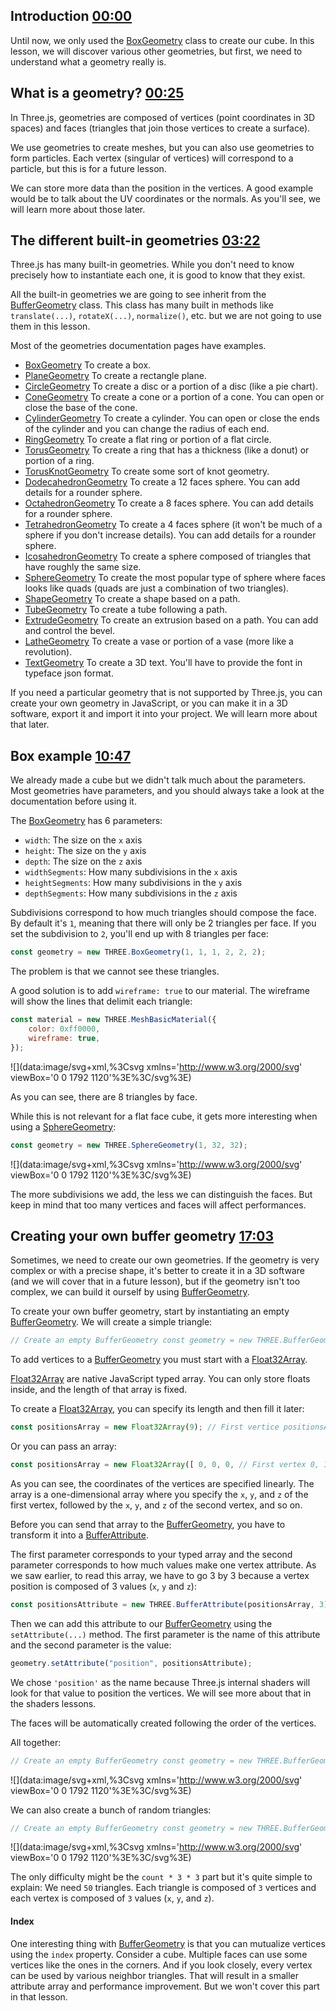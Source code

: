 ## Introduction [00:00](https://threejs-journey.com/lessons/fullscreen-and-resizing#)[](https://threejs-journey.com/lessons/fullscreen-and-resizing#introduction)

Until now, we only used the [BoxGeometry](https://threejs.org/docs/#api/en/geometries/BoxGeometry) class to create our cube. In this lesson, we will discover various other geometries, but first, we need to understand what a geometry really is.

## What is a geometry? [00:25](https://threejs-journey.com/lessons/fullscreen-and-resizing#)[](https://threejs-journey.com/lessons/fullscreen-and-resizing#what-is-a-geometry)

In Three.js, geometries are composed of vertices (point coordinates in 3D spaces) and faces (triangles that join those vertices to create a surface).

We use geometries to create meshes, but you can also use geometries to form particles. Each vertex (singular of vertices) will correspond to a particle, but this is for a future lesson.

We can store more data than the position in the vertices. A good example would be to talk about the UV coordinates or the normals. As you'll see, we will learn more about those later.

## The different built-in geometries [03:22](https://threejs-journey.com/lessons/fullscreen-and-resizing#)[](https://threejs-journey.com/lessons/fullscreen-and-resizing#the-different-built-in-geometries)

Three.js has many built-in geometries. While you don't need to know precisely how to instantiate each one, it is good to know that they exist.

All the built-in geometries we are going to see inherit from the [BufferGeometry](https://threejs.org/docs/#api/en/core/BufferGeometry) class. This class has many built in methods like `translate(...)`, `rotateX(...)`, `normalize()`, etc. but we are not going to use them in this lesson.

Most of the geometries documentation pages have examples.

- [BoxGeometry](https://threejs.org/docs/#api/en/geometries/BoxGeometry) To create a box.
- [PlaneGeometry](https://threejs.org/docs/#api/en/geometries/PlaneGeometry) To create a rectangle plane.
- [CircleGeometry](https://threejs.org/docs/#api/en/geometries/CircleGeometry) To create a disc or a portion of a disc (like a pie chart).
- [ConeGeometry](https://threejs.org/docs/#api/en/geometries/ConeGeometry) To create a cone or a portion of a cone. You can open or close the base of the cone.
- [CylinderGeometry](https://threejs.org/docs/#api/en/geometries/CylinderGeometry) To create a cylinder. You can open or close the ends of the cylinder and you can change the radius of each end.
- [RingGeometry](https://threejs.org/docs/#api/en/geometries/RingGeometry) To create a flat ring or portion of a flat circle.
- [TorusGeometry](https://threejs.org/docs/#api/en/geometries/TorusGeometry) To create a ring that has a thickness (like a donut) or portion of a ring.
- [TorusKnotGeometry](https://threejs.org/docs/#api/en/geometries/TorusKnotGeometry) To create some sort of knot geometry.
- [DodecahedronGeometry](https://threejs.org/docs/#api/en/geometries/DodecahedronGeometry) To create a 12 faces sphere. You can add details for a rounder sphere.
- [OctahedronGeometry](https://threejs.org/docs/#api/en/geometries/OctahedronGeometry) To create a 8 faces sphere. You can add details for a rounder sphere.
- [TetrahedronGeometry](https://threejs.org/docs/#api/en/geometries/TetrahedronGeometry) To create a 4 faces sphere (it won't be much of a sphere if you don't increase details). You can add details for a rounder sphere.
- [IcosahedronGeometry](https://threejs.org/docs/#api/en/geometries/IcosahedronGeometry) To create a sphere composed of triangles that have roughly the same size.
- [SphereGeometry](https://threejs.org/docs/#api/en/geometries/SphereGeometry) To create the most popular type of sphere where faces looks like quads (quads are just a combination of two triangles).
- [ShapeGeometry](https://threejs.org/docs/#api/en/geometries/ShapeGeometry) To create a shape based on a path.
- [TubeGeometry](https://threejs.org/docs/#api/en/geometries/TubeGeometry) To create a tube following a path.
- [ExtrudeGeometry](https://threejs.org/docs/#api/en/geometries/ExtrudeGeometry) To create an extrusion based on a path. You can add and control the bevel.
- [LatheGeometry](https://threejs.org/docs/#api/en/geometries/LatheGeometry) To create a vase or portion of a vase (more like a revolution).
- [TextGeometry](https://threejs.org/docs/?q=textge#examples/en/geometries/TextGeometry) To create a 3D text. You'll have to provide the font in typeface json format.

If you need a particular geometry that is not supported by Three.js, you can create your own geometry in JavaScript, or you can make it in a 3D software, export it and import it into your project. We will learn more about that later.

## Box example [10:47](https://threejs-journey.com/lessons/fullscreen-and-resizing#)[](https://threejs-journey.com/lessons/fullscreen-and-resizing#box-example)

We already made a cube but we didn't talk much about the parameters. Most geometries have parameters, and you should always take a look at the documentation before using it.

The [BoxGeometry](https://threejs.org/docs/#api/en/geometries/BoxGeometry) has 6 parameters:

- `width`: The size on the `x` axis
- `height`: The size on the `y` axis
- `depth`: The size on the `z` axis
- `widthSegments`: How many subdivisions in the `x` axis
- `heightSegments`: How many subdivisions in the `y` axis
- `depthSegments`: How many subdivisions in the `z` axis

Subdivisions correspond to how much triangles should compose the face. By default it's `1`, meaning that there will only be 2 triangles per face. If you set the subdivision to `2`, you'll end up with 8 triangles per face:

```javascript
const geometry = new THREE.BoxGeometry(1, 1, 1, 2, 2, 2);
```

The problem is that we cannot see these triangles.

A good solution is to add `wireframe: true` to our material. The wireframe will show the lines that delimit each triangle:

```javascript
const material = new THREE.MeshBasicMaterial({
	color: 0xff0000,
	wireframe: true,
});
```

![](data:image/svg+xml,%3Csvg xmlns='http://www.w3.org/2000/svg' viewBox='0 0 1792 1120'%3E%3C/svg%3E)

As you can see, there are 8 triangles by face.

While this is not relevant for a flat face cube, it gets more interesting when using a [SphereGeometry](https://threejs.org/docs/#api/en/geometries/SphereGeometry):

```javascript
const geometry = new THREE.SphereGeometry(1, 32, 32);
```

![](data:image/svg+xml,%3Csvg xmlns='http://www.w3.org/2000/svg' viewBox='0 0 1792 1120'%3E%3C/svg%3E)

The more subdivisions we add, the less we can distinguish the faces. But keep in mind that too many vertices and faces will affect performances.

## Creating your own buffer geometry [17:03](https://threejs-journey.com/lessons/fullscreen-and-resizing#)[](https://threejs-journey.com/lessons/fullscreen-and-resizing#creating-your-own-buffer-geometry)

Sometimes, we need to create our own geometries. If the geometry is very complex or with a precise shape, it's better to create it in a 3D software (and we will cover that in a future lesson), but if the geometry isn't too complex, we can build it ourself by using [BufferGeometry](https://threejs.org/docs/#api/en/core/BufferGeometry).

To create your own buffer geometry, start by instantiating an empty [BufferGeometry](https://threejs.org/docs/#api/en/core/BufferGeometry). We will create a simple triangle:

```javascript
// Create an empty BufferGeometry const geometry = new THREE.BufferGeometry()
```

To add vertices to a [BufferGeometry](https://threejs.org/docs/#api/en/core/BufferGeometry) you must start with a [Float32Array](https://developer.mozilla.org/docs/Web/JavaScript/Reference/Global_Objects/Float32Array).

[Float32Array](https://developer.mozilla.org/docs/Web/JavaScript/Reference/Global_Objects/Float32Array) are native JavaScript typed array. You can only store floats inside, and the length of that array is fixed.

To create a [Float32Array](https://developer.mozilla.org/docs/Web/JavaScript/Reference/Global_Objects/Float32Array), you can specify its length and then fill it later:

```javascript
const positionsArray = new Float32Array(9); // First vertice positionsArray[0] = 0 positionsArray[1] = 0 positionsArray[2] = 0 // Second vertice positionsArray[3] = 0 positionsArray[4] = 1 positionsArray[5] = 0 // Third vertice positionsArray[6] = 1 positionsArray[7] = 0 positionsArray[8] = 0
```

Or you can pass an array:

```javascript
const positionsArray = new Float32Array([ 0, 0, 0, // First vertex 0, 1, 0, // Second vertex 1, 0, 0 // Third vertex ])
```

As you can see, the coordinates of the vertices are specified linearly. The array is a one-dimensional array where you specify the `x`, `y`, and `z` of the first vertex, followed by the `x`, `y`, and `z` of the second vertex, and so on.

Before you can send that array to the [BufferGeometry](https://threejs.org/docs/#api/en/core/BufferGeometry), you have to transform it into a [BufferAttribute](https://threejs.org/docs/#api/en/core/BufferAttribute).

The first parameter corresponds to your typed array and the second parameter corresponds to how much values make one vertex attribute. As we saw earlier, to read this array, we have to go 3 by 3 because a vertex position is composed of 3 values (`x`, `y` and `z`):

```javascript
const positionsAttribute = new THREE.BufferAttribute(positionsArray, 3);
```

Then we can add this attribute to our [BufferGeometry](https://threejs.org/docs/#api/en/core/BufferGeometry) using the `setAttribute(...)` method. The first parameter is the name of this attribute and the second parameter is the value:

```javascript
geometry.setAttribute("position", positionsAttribute);
```

We chose `'position'` as the name because Three.js internal shaders will look for that value to position the vertices. We will see more about that in the shaders lessons.

The faces will be automatically created following the order of the vertices.

All together:

```javascript
// Create an empty BufferGeometry const geometry = new THREE.BufferGeometry() // Create a Float32Array containing the vertices position (3 by 3) const positionsArray = new Float32Array([ 0, 0, 0, // First vertex 0, 1, 0, // Second vertex 1, 0, 0 // Third vertex ]) // Create the attribute and name it 'position' const positionsAttribute = new THREE.BufferAttribute(positionsArray, 3) geometry.setAttribute('position', positionsAttribute)
```

![](data:image/svg+xml,%3Csvg xmlns='http://www.w3.org/2000/svg' viewBox='0 0 1792 1120'%3E%3C/svg%3E)

We can also create a bunch of random triangles:

```javascript
// Create an empty BufferGeometry const geometry = new THREE.BufferGeometry() // Create 50 triangles (450 values) const count = 50 const positionsArray = new Float32Array(count * 3 * 3) for(let i = 0; i < count * 3 * 3; i++) { positionsArray[i] = (Math.random() - 0.5) * 4 } // Create the attribute and name it 'position' const positionsAttribute = new THREE.BufferAttribute(positionsArray, 3) geometry.setAttribute('position', positionsAttribute)
```

![](data:image/svg+xml,%3Csvg xmlns='http://www.w3.org/2000/svg' viewBox='0 0 1792 1120'%3E%3C/svg%3E)

The only difficulty might be the `count * 3 * 3` part but it's quite simple to explain: We need `50` triangles. Each triangle is composed of `3` vertices and each vertex is composed of `3` values (`x`, `y`, and `z`).

#### Index[](https://threejs-journey.com/lessons/fullscreen-and-resizing#index)

One interesting thing with [BufferGeometry](https://threejs.org/docs/#api/en/core/BufferGeometry) is that you can mutualize vertices using the `index` property. Consider a cube. Multiple faces can use some vertices like the ones in the corners. And if you look closely, every vertex can be used by various neighbor triangles. That will result in a smaller attribute array and performance improvement. But we won't cover this part in that lesson.
